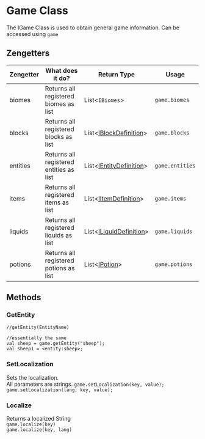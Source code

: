 # Game Class

The IGame Class is used to obtain general game information.
Can be accessed using `game`

## Zengetters

| Zengetter | What does it do?                        | Return Type                                                    | Usage           |
|-----------|-----------------------------------------|----------------------------------------------------------------|-----------------|
| biomes    | Returns all registered biomes as list   | List<`IBiomes`>                                                | `game.biomes`   |
| blocks    | Returns all registered blocks as list   | List<[IBlockDefinition](/Vanilla/Blocks/IBlockDefinition)>     | `game.blocks`   |
| entities  | Returns all registered entities as list | List<[IEntityDefinition](/Vanilla/Entities/IEntityDefinition)> | `game.entities` |
| items     | Returns all registered items as list    | List<[IItemDefinition](/Vanilla/Items/IItemDefinition)>        | `game.items`    |
| liquids   | Returns all registered liquids as list  | List<[ILiquidDefinition](/Vanilla/Liquids/ILiquidDefinition)>  | `game.liquids`  |
| potions   | Returns all registered potions as list  | List<[IPotion](/Vanilla/Potions/IPotion)>                      | `game.potions`  |

## Methods

### GetEntity
```
//getEntity(EntityName)

//essentially the same
val sheep = game.getEntity("sheep");
val sheep1 = <entity:sheep>;
```

### SetLocalization

Sets the localization.   
All parameters are strings.
`game.setLocalization(key, value);`  
`game.setLocalization(lang, key, value);`

### Localize

Returns a localized String  
`game.localize(key)`  
`game.localize(key, lang)`